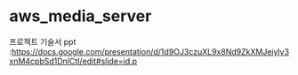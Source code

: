 # aws_media_server
 
프로젝트 기술서 ppt :https://docs.google.com/presentation/d/1d9OJ3czuXL9x8Nd9ZkXMJeiyly3xnM4cpbSd1DnlCtI/edit#slide=id.p
